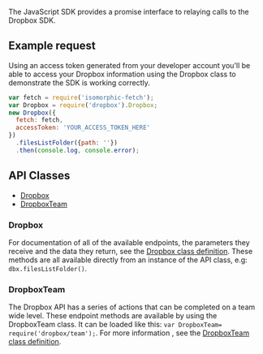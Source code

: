 The JavaScript SDK provides a promise interface to relaying calls to the Dropbox SDK.

## Example request
Using an access token generated from your developer account you'll be able to access your Dropbox information using the Dropbox class to demonstrate the SDK is working correctly.

```javascript
var fetch = require('isomorphic-fetch');
var Dropbox = require('dropbox').Dropbox;
new Dropbox({
  fetch: fetch,
  accessToken: 'YOUR_ACCESS_TOKEN_HERE'
})
  .filesListFolder({path: ''})
  .then(console.log, console.error);
```

## API Classes

- [Dropbox](Dropbox.html)
- [DropboxTeam](DropboxTeam.html)

### Dropbox

For documentation of all of the available endpoints, the parameters they receive and the data they return, see the [Dropbox class definition](http://dropbox.github.io/dropbox-sdk-js/Dropbox.html). These methods are all available directly from an instance of the API class, e.g: `dbx.filesListFolder()`.

### DropboxTeam

The Dropbox API has a series of actions that can be completed on a team wide level. These endpoint methods are available by using the DropboxTeam class. It can be loaded like this: `var DropboxTeam= require('dropbox/team');`. For more information , see the [DropboxTeam class definition](http://dropbox.github.io/dropbox-sdk-js/DropboxTeam.html).
